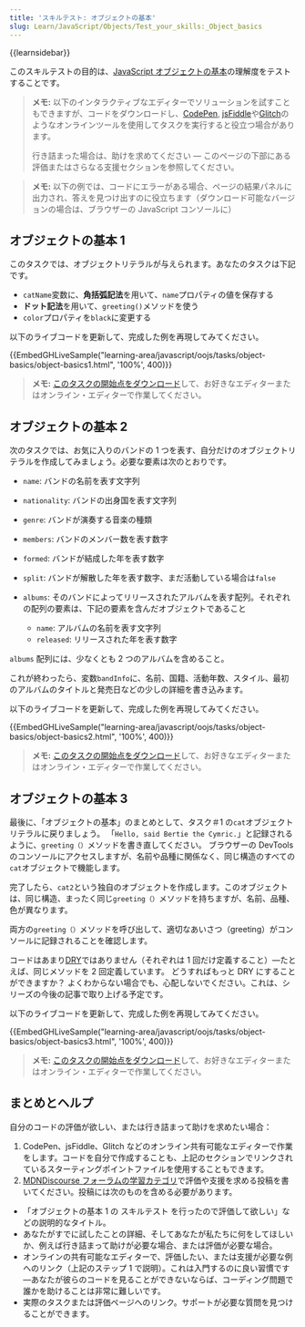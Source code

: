 ```yaml
---
title: 'スキルテスト: オブジェクトの基本'
slug: Learn/JavaScript/Objects/Test_your_skills:_Object_basics
---
```


{{learnsidebar}}

このスキルテストの目的は、[JavaScript オブジェクトの基本](/ja/docs/Learn/JavaScript/Objects/Basics)の理解度をテストすることです。

> **メモ:** 以下のインタラクティブなエディターでソリューションを試すこともできますが、コードをダウンロードし、[CodePen](https://codepen.io/), [jsFiddle](https://jsfiddle.net/)や[Glitch](https://glitch.com/)のようなオンラインツールを使用してタスクを実行すると役立つ場合があります。
>
> 行き詰まった場合は、助けを求めてください — このページの下部にある評価またはさらなる支援セクションを参照してください。

> **メモ:** 以下の例では、コードにエラーがある場合、ページの結果パネルに出力され、答えを見つけ出すのに役立ちます（ダウンロード可能なバージョンの場合は、ブラウザーの JavaScript コンソールに）

## オブジェクトの基本 1

このタスクでは、オブジェクトリテラルが与えられます。あなたのタスクは下記です。

- `catName`変数に、**角括弧記法**を用いて、`name`プロパティの値を保存する
- **ドット記法**を用いて、`greeting()`メソッドを使う
- `color`プロパティを`black`に変更する

以下のライブコードを更新して、完成した例を再現してみてください。

{{EmbedGHLiveSample("learning-area/javascript/oojs/tasks/object-basics/object-basics1.html", '100%', 400)}}

> **メモ:** [このタスクの開始点をダウンロード](https://github.com/mdn/learning-area/tree/master/javascript/oojs/tasks/object-basics/object-basics1-download.html)して、お好きなエディターまたはオンライン・エディターで作業してください。

## オブジェクトの基本 2

次のタスクでは、お気に入りのバンドの 1 つを表す、自分だけのオブジェクトリテラルを作成してみましょう。必要な要素は次のとおりです。

- `name`: バンドの名前を表す文字列
- `nationality`: バンドの出身国を表す文字列
- `genre`: バンドが演奏する音楽の種類
- `members`: バンドのメンバー数を表す数字
- `formed`: バンドが結成した年を表す数字
- `split`: バンドが解散した年を表す数字、まだ活動している場合は`false`
- `albums`: そのバンドによってリリースされたアルバムを表す配列。それぞれの配列の要素は、下記の要素を含んだオブジェクトであること

  - `name`: アルバムの名前を表す文字列
  - `released`: リリースされた年を表す数字

`albums` 配列には、少なくとも 2 つのアルバムを含めること。

​ これが終わったら、変数`bandInfo`に、名前、国籍、活動年数、スタイル、最初のアルバムのタイトルと発売日などの少しの詳細を書き込みます。

以下のライブコードを更新して、完成した例を再現してみてください。

{{EmbedGHLiveSample("learning-area/javascript/oojs/tasks/object-basics/object-basics2.html", '100%', 400)}}

> **メモ:** [このタスクの開始点をダウンロード](https://github.com/mdn/learning-area/tree/master/javascript/oojs/tasks/object-basics/object-basics1-download.html)して、お好きなエディターまたはオンライン・エディターで作業してください。

## オブジェクトの基本 3

最後に、「オブジェクトの基本」のまとめとして、タスク＃1 の`cat`オブジェクトリテラルに戻りましょう。 「`Hello, said Bertie the Cymric.`」と記録されるように、`greeting（）`メソッドを書き直してください。 ブラウザーの DevTools のコンソールにアクセスしますが、名前や品種に関係なく、同じ構造のすべての`cat`オブジェクトで機能します。

完了したら、`cat2`という独自のオブジェクトを作成します。このオブジェクトは、同じ構造、まったく同じ`greeting（）`メソッドを持ちますが、名前、品種、色が異なります。

両方の`greeting（）`メソッドを呼び出して、適切なあいさつ（greeting）がコンソールに記録されることを確認します。

コードはあまり[DRY](https://en.wikipedia.org/wiki/Don%27t_repeat_yourself)ではありません（それぞれは 1 回だけ定義すること）—たとえば、同じメソッドを 2 回定義しています。 どうすればもっと DRY にすることができますか？ よくわからない場合でも、心配しないでください。これは、シリーズの今後の記事で取り上げる予定です。

以下のライブコードを更新して、完成した例を再現してみてください。

{{EmbedGHLiveSample("learning-area/javascript/oojs/tasks/object-basics/object-basics3.html", '100%', 400)}}

> **メモ:** [このタスクの開始点をダウンロード](https://github.com/mdn/learning-area/tree/master/javascript/oojs/tasks/object-basics/object-basics1-download.html)して、お好きなエディターまたはオンライン・エディターで作業してください。

## まとめとヘルプ

自分のコードの評価が欲しい、または行き詰まって助けを求めたい場合：

1. CodePen、jsFiddle、Glitch などのオンライン共有可能なエディターで作業をします。コードを自分で作成することも、上記のセクションでリンクされているスターティングポイントファイルを使用することもできます。
2. [MDNDiscourse フォーラムの学習カテゴリ](https://discourse.mozilla.org/c/mdn/learn/250)で評価や支援を求める投稿を書いてください。投稿には次のものを含める必要があります。

- 「オブジェクトの基本 1 の スキルテスト を行ったので評価して欲しい」などの説明的なタイトル。
- あなたがすでに試したことの詳細、そしてあなたが私たちに何をしてほしいか、例えば行き詰まって助けが必要な場合、または評価が必要な場合。
- オンラインの共有可能なエディターで、評価したい、または支援が必要な例へのリンク（上記のステップ 1 で説明）。これは入門するのに良い習慣です—あなたが彼らのコードを見ることができないならば、コーディング問題で誰かを助けることは非常に難しいです。
- 実際のタスクまたは評価ページへのリンク。サポートが必要な質問を見つけることができます。
